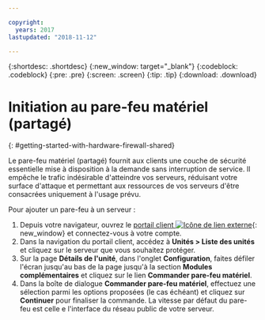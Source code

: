 ```yaml
---

copyright:
  years: 2017
lastupdated: "2018-11-12"

---
```


{:shortdesc: .shortdesc}
{:new_window: target="_blank"}
{:codeblock: .codeblock}
{:pre: .pre}
{:screen: .screen}
{:tip: .tip}
{:download: .download}

# Initiation au pare-feu matériel (partagé)
{: #getting-started-with-hardware-firewall-shared}

Le pare-feu matériel (partagé) fournit aux clients une couche de sécurité essentielle mise à disposition à la demande sans interruption de service. Il empêche le trafic indésirable d'atteindre vos serveurs, réduisant votre surface d'attaque et permettant aux ressources de vos serveurs d'être consacrées uniquement à l'usage prévu. 

Pour ajouter un pare-feu à un serveur :

1. Depuis votre navigateur, ouvrez le [portail client ![Icône de lien externe](../../icons/launch-glyph.svg "Icône de lien externe")](https://control.softlayer.com/){: new_window} et connectez-vous à votre compte.
2. Dans la navigation du portail client, accédez à **Unités > Liste des unités** et cliquez sur le serveur que vous souhaitez protéger.  
3. Sur la page **Détails de l'unité**, dans l'onglet **Configuration**, faites défiler l'écran jusqu'au bas de la page jusqu'à la section **Modules complémentaires** et cliquez sur le lien **Commander pare-feu matériel**. 
4. Dans la boîte de dialogue **Commander pare-feu matériel**, effectuez une sélection parmi les options proposées (le cas échéant) et cliquez sur **Continuer** pour finaliser la commande. La vitesse par défaut du pare-feu est celle e l'interface du réseau public de votre serveur. 
